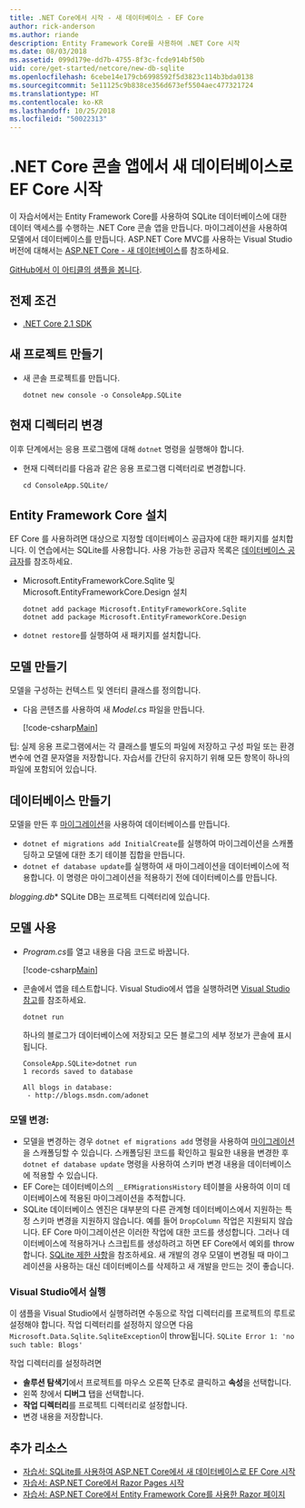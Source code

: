 ```yaml
---
title: .NET Core에서 시작 - 새 데이터베이스 - EF Core
author: rick-anderson
ms.author: riande
description: Entity Framework Core를 사용하여 .NET Core 시작
ms.date: 08/03/2018
ms.assetid: 099d179e-dd7b-4755-8f3c-fcde914bf50b
uid: core/get-started/netcore/new-db-sqlite
ms.openlocfilehash: 6cebe14e179cb6998592f5d3823c114b3bda0138
ms.sourcegitcommit: 5e11125c9b838ce356d673ef5504aec477321724
ms.translationtype: HT
ms.contentlocale: ko-KR
ms.lasthandoff: 10/25/2018
ms.locfileid: "50022313"
---
```

# <a name="getting-started-with-ef-core-on-net-core-console-app-with-a-new-database"></a>.NET Core 콘솔 앱에서 새 데이터베이스로 EF Core 시작

이 자습서에서는 Entity Framework Core를 사용하여 SQLite 데이터베이스에 대한 데이터 액세스를 수행하는 .NET Core 콘솔 앱을 만듭니다. 마이그레이션을 사용하여 모델에서 데이터베이스를 만듭니다. ASP.NET Core MVC를 사용하는 Visual Studio 버전에 대해서는 [ASP.NET Core - 새 데이터베이스](xref:core/get-started/aspnetcore/new-db)를 참조하세요.

[GitHub에서 이 아티클의 샘플을 봅니다](https://github.com/aspnet/EntityFramework.Docs/tree/master/samples/core/GetStarted/NetCore/ConsoleApp.SQLite).

## <a name="prerequisites"></a>전제 조건

* [.NET Core 2.1 SDK](https://www.microsoft.com/net/core)

## <a name="create-a-new-project"></a>새 프로젝트 만들기

* 새 콘솔 프로젝트를 만듭니다.

  ``` Console
  dotnet new console -o ConsoleApp.SQLite
  ```
## <a name="change-the-current-directory"></a>현재 디렉터리 변경

이후 단계에서는 응용 프로그램에 대해 `dotnet` 명령을 실행해야 합니다.

* 현재 디렉터리를 다음과 같은 응용 프로그램 디렉터리로 변경합니다.

  ``` Console
  cd ConsoleApp.SQLite/
  ```
## <a name="install-entity-framework-core"></a>Entity Framework Core 설치

EF Core 를 사용하려면 대상으로 지정할 데이터베이스 공급자에 대한 패키지를 설치합니다. 이 연습에서는 SQLite를 사용합니다. 사용 가능한 공급자 목록은 [데이터베이스 공급자](../../providers/index.md)를 참조하세요.

* Microsoft.EntityFrameworkCore.Sqlite 및 Microsoft.EntityFrameworkCore.Design 설치

  ```Console
  dotnet add package Microsoft.EntityFrameworkCore.Sqlite
  dotnet add package Microsoft.EntityFrameworkCore.Design
  ```

* `dotnet restore`를 실행하여 새 패키지를 설치합니다.

## <a name="create-the-model"></a>모델 만들기

모델을 구성하는 컨텍스트 및 엔터티 클래스를 정의합니다.

* 다음 콘텐츠를 사용하여 새 *Model.cs* 파일을 만듭니다.

  [!code-csharp[Main](../../../../samples/core/GetStarted/NetCore/ConsoleApp.SQLite/Model.cs)]

팁: 실제 응용 프로그램에서는 각 클래스를 별도의 파일에 저장하고 구성 파일 또는 환경 변수에 연결 문자열을 저장합니다. 자습서를 간단히 유지하기 위해 모든 항목이 하나의 파일에 포함되어 있습니다.

## <a name="create-the-database"></a>데이터베이스 만들기

모델을 만든 후 [마이그레이션](xref:core/managing-schemas/migrations/index)을 사용하여 데이터베이스를 만듭니다.

* `dotnet ef migrations add InitialCreate`를 실행하여 마이그레이션을 스캐폴딩하고 모델에 대한 초기 테이블 집합을 만듭니다.
* `dotnet ef database update`를 실행하여 새 마이그레이션을 데이터베이스에 적용합니다. 이 명령은 마이그레이션을 적용하기 전에 데이터베이스를 만듭니다.

*blogging.db** SQLite DB는 프로젝트 디렉터리에 있습니다.

## <a name="use-the-model"></a>모델 사용

* *Program.cs*를 열고 내용을 다음 코드로 바꿉니다.

  [!code-csharp[Main](../../../../samples/core/GetStarted/NetCore/ConsoleApp.SQLite/Program.cs)]

* 콘솔에서 앱을 테스트합니다. Visual Studio에서 앱을 실행하려면 [Visual Studio 참고](#vs)를 참조하세요.

  `dotnet run`

  하나의 블로그가 데이터베이스에 저장되고 모든 블로그의 세부 정보가 콘솔에 표시됩니다.

  ```Console
  ConsoleApp.SQLite>dotnet run
  1 records saved to database

  All blogs in database:
   - http://blogs.msdn.com/adonet
  ```

### <a name="changing-the-model"></a>모델 변경:

- 모델을 변경하는 경우 `dotnet ef migrations add` 명령을 사용하여 [마이그레이션](xref:core/managing-schemas/migrations/index)을 스캐폴딩할 수 있습니다. 스캐폴딩된 코드를 확인하고 필요한 내용을 변경한 후 `dotnet ef database update` 명령을 사용하여 스키마 변경 내용을 데이터베이스에 적용할 수 있습니다.
- EF Core는 데이터베이스의 `__EFMigrationsHistory` 테이블을 사용하여 이미 데이터베이스에 적용된 마이그레이션을 추적합니다.
- SQLite 데이터베이스 엔진은 대부분의 다른 관계형 데이터베이스에서 지원하는 특정 스키마 변경을 지원하지 않습니다. 예를 들어 `DropColumn` 작업은 지원되지 않습니다. EF Core 마이그레이션은 이러한 작업에 대한 코드를 생성합니다. 그러나 데이터베이스에 적용하거나 스크립트를 생성하려고 하면 EF Core에서 예외를 throw합니다. [SQLite 제한 사항](../../providers/sqlite/limitations.md)을 참조하세요. 새 개발의 경우 모델이 변경될 때 마이그레이션을 사용하는 대신 데이터베이스를 삭제하고 새 개발을 만드는 것이 좋습니다.

<a name="vs"></a>
### <a name="run-from-visual-studio"></a>Visual Studio에서 실행

이 샘플을 Visual Studio에서 실행하려면 수동으로 작업 디렉터리를 프로젝트의 루트로 설정해야 합니다. 작업 디렉터리를 설정하지 않으면 다음 `Microsoft.Data.Sqlite.SqliteException`이 throw됩니다. `SQLite Error 1: 'no such table: Blogs'`

작업 디렉터리를 설정하려면

* **솔루션 탐색기**에서 프로젝트를 마우스 오른쪽 단추로 클릭하고 **속성**을 선택합니다.
* 왼쪽 창에서 **디버그** 탭을 선택합니다.
* **작업 디렉터리**를 프로젝트 디렉터리로 설정합니다.
* 변경 내용을 저장합니다.

## <a name="additional-resources"></a>추가 리소스

* [자습서: SQLite를 사용하여 ASP.NET Core에서 새 데이터베이스로 EF Core 시작](xref:core/get-started/aspnetcore/new-db)
* [자습서: ASP.NET Core에서 Razor Pages 시작](https://docs.microsoft.com/aspnet/core/tutorials/razor-pages/razor-pages-start)
* [자습서: ASP.NET Core에서 Entity Framework Core를 사용한 Razor 페이지](https://docs.microsoft.com/aspnet/core/data/ef-rp/intro)

